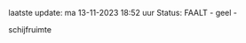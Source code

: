 laatste update: 
ma 13-11-2023 18:52   uur 
Status: FAALT - geel - 
<div class="service Y">schijfruimte</div>